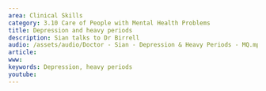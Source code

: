 ```yaml
---
area: Clinical Skills
category: 3.10 Care of People with Mental Health Problems
title: Depression and heavy periods
description: Sian talks to Dr Birrell
audio: /assets/audio/Doctor - Sian - Depression & Heavy Periods - MQ.mp3
article: 
www: 
keywords: Depression, heavy periods
youtube:
--- 
```

